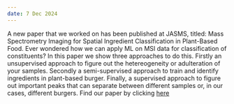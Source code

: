 ```yaml
---
date: 7 Dec 2024
---
```


A new paper that we worked on has been published at JASMS, titled: Mass Spectrometry Imaging for Spatial Ingredient Classification in Plant-Based Food. Ever wondered how we can apply ML on MSI data for classification of constituents? In this paper we show three approaches to do this. Firstly an unsupervised approach to figure out the hetereogeneity or adulteration of your samples. Secondly a semi-supervised approach to train and identify ingredients in plant-based burger. Finally, a supervised approach to figure out important peaks that can separate between different samples or, in our cases, different burgers. Find our paper by clicking <a href="https://pubs.acs.org/doi/10.1021/jasms.4c00353" target="_blank"> here</a> 

